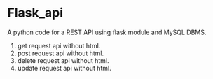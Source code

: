# Flask_api
A python code for a REST API using flask module and MySQL DBMS.
1. get request api without html.
2. post request api without html.
3. delete request api without html.
4. update request api without html.
 
